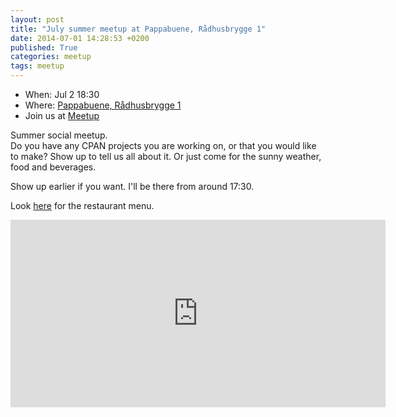 ```yaml
---
layout: post
title: "July summer meetup at Pappabuene, Rådhusbr­ygge 1"
date: 2014-07-01 14:28:53 +0200
published: True
categories: meetup
tags: meetup
---
```


* When: Jul 2 18:30
* Where: [Pappabuene, Rådhusbrygge 1](https://maps.google.com/maps?f=q&hl=en&q=R%C3%A5dhusbrygge+1%2C+Oslo%2C+no)
* Join us at [Meetup](https://www.meetup.com/Oslo-pm/events/192350622/)

Summer social meetup.<br>Do you have any CPAN projects you are working on, or that you would like to make? Show up to tell us all about it. Or just come for the sunny weather, food and beverages.

Show up earlier if you want. I&#39;ll be there from around 17:30.

Look <a href="http://www.pappabuene.no/">here</a> for the restaurant menu.

<iframe class="google-maps" src="https://www.google.com/maps/embed/v1/place?q=q=R%C3%A5dhusbrygge+1%2C+Oslo%2C+no&key=AIzaSyASIjsQVcDWLnkdszZ-yw13Qcs-iFk8Q4Y" width="600" height="300" frameborder="0" allowfullscreen></iframe>
